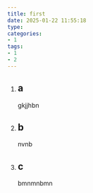 ```yaml
---
title: first
date: 2025-01-22 11:55:18
type:
categories:
- 1
tags: 
- 1
- 2
---
```


1. ## a

   gkjjhbn

2. ## b

   nvnb

3. ## c

   bmnmnbmn
